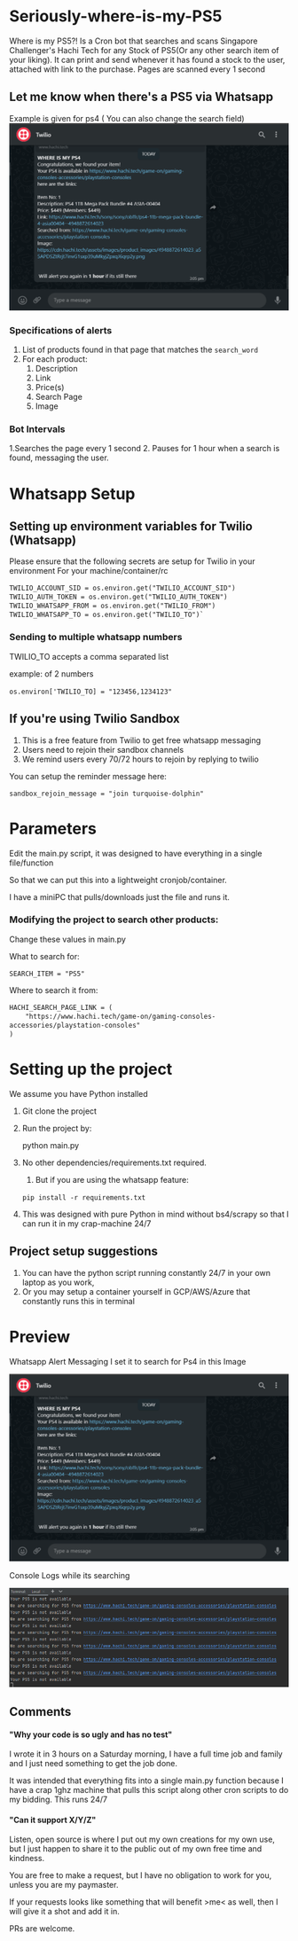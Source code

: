 # Seriously-where-is-my-PS5
Where is my PS5?! Is a Cron bot that searches and scans Singapore Challenger's Hachi Tech for any Stock of PS5(Or any other search item of your liking). It can print and send whenever it has found a stock to the user, attached with link to the purchase. Pages are scanned every 1 second

## Let me know when there's a PS5 via Whatsapp
Example is given for ps4 ( You can also change the search field)
![](public/img.png)
### Specifications of alerts
1. List of products found in that page that matches the `search_word`
2. For each product:
   1. Description
   2. Link
   3. Price(s)
   4. Search Page
   5. Image


### Bot Intervals
1.Searches the page every 1 second
2. Pauses for 1 hour when a search is found, messaging the user.

# Whatsapp Setup
## Setting up environment variables for Twilio (Whatsapp)
Please ensure that the following secrets are setup for Twilio in your environment
For your machine/container/rc

    TWILIO_ACCOUNT_SID = os.environ.get("TWILIO_ACCOUNT_SID")
    TWILIO_AUTH_TOKEN = os.environ.get("TWILIO_AUTH_TOKEN")
    TWILIO_WHATSAPP_FROM = os.environ.get("TWILIO_FROM")
    TWILIO_WHATSAPP_TO = os.environ.get("TWILIO_TO")`

### Sending to multiple whatsapp numbers
TWILIO_TO accepts a comma separated list
   
   example: of 2 numbers

   `os.environ['TWILIO_TO] = "123456,1234123"`

## If you're using Twilio Sandbox
1. This is a free feature from Twilio to get free whatsapp messaging
2. Users need to rejoin their sandbox channels
3. We remind users every 70/72 hours to rejoin by replying to twilio

You can setup the reminder message here:

    sandbox_rejoin_message = "join turquoise-dolphin"


# Parameters
Edit the main.py script, it was designed to have everything in a single file/function

So that we can put this into a lightweight cronjob/container.

I have a miniPC that pulls/downloads just the file and runs it.

### Modifying the project to search other products:
Change these values in main.py

What to search for:

    SEARCH_ITEM = "PS5"

Where to search it from:

    HACHI_SEARCH_PAGE_LINK = (
        "https://www.hachi.tech/game-on/gaming-consoles-accessories/playstation-consoles"
    )


# Setting up the project

We assume you have Python installed

1. Git clone the project
2. Run the project by:


      python main.py

3. No other dependencies/requirements.txt required.
   1. But if you are using the whatsapp feature:

   `pip install -r requirements.txt`

4. This was designed with pure Python in mind without bs4/scrapy so that I can run it in my crap-machine 24/7



## Project setup suggestions
1. You can have the python script running constantly 24/7 in your own laptop as you work,
2. Or you may setup a container yourself in GCP/AWS/Azure that constantly runs this in terminal


# Preview

Whatsapp Alert Messaging
I set it to search for Ps4 in this Image

![](public/img.png)

Console Logs while its searching

![](public/img_1.png)


## Comments

#### "Why your code is so ugly and has no test"

I wrote it in 3 hours on a Saturday morning, I have a full time job and family and I just need something to get the job done.

It was intended that everything fits into a single main.py function because I have a crap 1ghz machine that pulls this script along other cron scripts to do my bidding.
This runs 24/7


#### "Can it support X/Y/Z"

Listen, open source is where I put out my own creations for my own use, but I just happen to share it to the public out of my own free time and kindness.

You are free to make a request, but I have no obligation to work for you, unless you are my paymaster.

If your requests looks like something that will benefit >me< as well, then I will give it a shot and add it in.

PRs are welcome.


